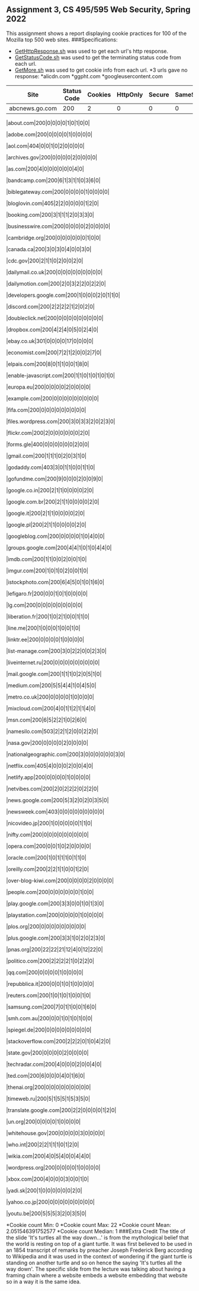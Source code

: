## Assignment 3, CS 495/595 Web Security, Spring 2022
This assignment shows a report displaying cookie practices for 100 of the Mozilla top 500 web sites.
###Specifications:
* [GetHttpResponse.sh](GetHttpResponse.sh) was used to get each url's http response.
* [GetStatusCode.sh](GetStatusCode.sh) was used to get the terminating status code from each url.
* [GetMore.sh](GetMore.sh) was used to get cookie info from each url.
*3 urls gave no response:
  *alicdn.com
  *ggpht.com
  *googleusercontent.com

|Site|Status Code|Cookies|HttpOnly|Secure|SameSite|Strict|Lax|None|Path=/|Path=/[other]|
|----|-----------|-------|--------|------|--------|------|---|----|------|-------------|
|abcnews.go.com|200|2|0|0|0|0|0|0|2|0|

|about.com|200|0|0|0|0|1|0|1|0|0|

|adobe.com|200|0|0|0|0|1|0|0|0|0|

|aol.com|404|0|0|1|0|2|0|0|0|0|

|archives.gov|200|0|0|0|0|2|0|0|0|0|

|as.com|200|4|0|0|0|0|0|0|4|0|

|bandcamp.com|200|6|1|3|1|1|0|3|6|0|

|biblegateway.com|200|0|0|0|0|1|0|0|0|0|

|bloglovin.com|405|2|2|0|0|0|0|1|2|0|

|booking.com|200|3|1|1|1|2|0|3|3|0|

|businesswire.com|200|0|0|0|0|2|0|0|0|0|

|cambridge.org|200|0|0|0|0|0|0|1|0|0|

|canada.ca|200|3|0|3|0|4|0|0|3|0|

|cdc.gov|200|2|1|1|0|2|0|0|2|0|

|dailymail.co.uk|200|0|0|0|0|0|0|0|0|0|

|dailymotion.com|200|2|0|3|2|2|0|2|2|0|

|developers.google.com|200|1|0|0|0|2|0|1|1|0|

|discord.com|200|2|2|2|2|1|2|0|2|0|

|doubleclick.net|200|0|0|0|0|0|0|0|0|0|

|dropbox.com|200|4|2|4|0|5|0|2|4|0|

|ebay.co.uk|301|0|0|0|0|17|0|0|0|0|

|economist.com|200|7|2|1|2|0|0|2|7|0|

|elpais.com|200|8|0|1|1|0|0|1|8|0|

|enable-javascript.com|200|1|1|0|1|0|1|0|1|0|

|europa.eu|200|0|0|0|0|2|0|0|0|0|

|example.com|200|0|0|0|0|0|0|0|0|0|

|fifa.com|200|0|0|0|0|0|0|0|0|0|

|files.wordpress.com|200|3|0|3|3|2|0|2|3|0|

|flickr.com|200|2|0|0|0|0|0|0|2|0|

|forms.gle|400|0|0|0|0|0|0|2|0|0|

|gmail.com|200|1|1|1|0|2|0|3|1|0|

|godaddy.com|403|3|0|1|1|0|0|1|1|0|

|gofundme.com|200|9|0|0|0|2|0|0|9|0|

|google.co.in|200|2|1|1|0|0|0|0|2|0|

|google.com.br|200|2|1|1|0|0|0|0|2|0|

|google.it|200|2|1|1|0|0|0|0|2|0|

|google.pl|200|2|1|1|0|0|0|0|2|0|

|googleblog.com|200|0|0|0|0|1|0|4|0|0|

|groups.google.com|200|4|4|1|0|1|0|4|4|0|

|imdb.com|200|1|1|0|0|2|0|0|1|0|

|imgur.com|200|1|0|1|0|2|0|0|1|0|

|istockphoto.com|200|6|4|5|0|1|0|1|6|0|

|lefigaro.fr|200|0|0|1|0|1|0|0|0|0|

|lg.com|200|0|0|0|0|0|0|0|0|0|

|liberation.fr|200|1|0|2|1|0|0|1|1|0|

|line.me|200|1|0|0|0|1|0|0|1|0|

|linktr.ee|200|0|0|0|0|1|0|0|0|0|

|list-manage.com|200|3|0|2|2|0|0|2|3|0|

|liveinternet.ru|200|0|0|0|0|0|0|0|0|0|

|mail.google.com|200|1|1|1|0|2|0|5|1|0|

|medium.com|200|5|5|4|4|1|0|4|5|0|

|metro.co.uk|200|0|0|0|0|1|0|0|0|0|

|mixcloud.com|200|4|0|1|1|2|1|1|4|0|

|msn.com|200|6|5|2|2|1|0|2|6|0|

|namesilo.com|503|2|2|1|2|0|0|2|2|0|

|nasa.gov|200|0|0|0|0|2|0|0|0|0|

|nationalgeographic.com|200|3|0|0|0|0|0|0|3|0|

|netflix.com|405|4|0|0|0|2|0|0|4|0|

|netlify.app|200|0|0|0|0|1|0|0|0|0|

|netvibes.com|200|2|0|2|2|2|0|2|2|0|

|news.google.com|200|5|3|2|0|2|0|3|5|0|

|newsweek.com|403|0|0|0|0|0|0|0|0|0|

|nicovideo.jp|200|1|0|0|0|0|0|1|1|0|

|nifty.com|200|0|0|0|0|0|0|0|0|0|

|opera.com|200|0|0|1|0|2|0|0|0|0|

|oracle.com|200|1|0|1|1|1|0|1|1|0|

|oreilly.com|200|2|2|1|1|0|0|1|2|0|

|over-blog-kiwi.com|200|0|0|0|0|2|0|0|0|0|

|people.com|200|0|0|0|0|0|0|1|0|0|

|play.google.com|200|3|3|0|0|1|0|1|3|0|

|playstation.com|200|0|0|0|0|1|0|0|0|0|

|plos.org|200|0|0|0|0|0|0|0|0|0|

|plus.google.com|200|3|3|1|0|2|0|2|3|0|

|pnas.org|200|22|22|21|12|4|0|12|22|0|

|politico.com|200|2|2|2|2|1|0|2|2|0|

|qq.com|200|0|0|0|0|1|0|0|0|0|

|repubblica.it|200|0|0|1|0|1|0|0|0|0|

|reuters.com|200|1|0|1|0|1|0|0|1|0|

|samsung.com|200|7|0|1|1|0|0|1|6|0|

|smh.com.au|200|0|0|1|0|1|0|1|0|0|

|spiegel.de|200|0|0|0|0|0|0|0|0|0|

|stackoverflow.com|200|2|2|2|0|1|0|4|2|0|

|state.gov|200|0|0|0|0|2|0|0|0|0|

|techradar.com|200|4|0|0|0|2|0|0|4|0|

|ted.com|200|6|0|0|0|4|0|1|6|0|

|thenai.org|200|0|0|0|0|0|0|0|0|0|

|timeweb.ru|200|5|1|5|5|1|5|3|5|0|

|translate.google.com|200|2|2|0|0|0|0|1|2|0|

|un.org|200|0|0|0|0|1|0|0|0|0|

|whitehouse.gov|200|0|0|0|0|3|0|0|0|0|

|who.int|200|2|2|1|1|1|0|1|2|0|

|wikia.com|200|4|0|5|4|0|0|4|4|0|

|wordpress.org|200|0|0|0|0|1|0|0|0|0|

|xbox.com|200|4|0|0|0|3|0|0|1|0|

|yadi.sk|200|1|0|0|0|0|0|0|2|0|

|yahoo.co.jp|200|0|0|0|0|0|0|0|0|0|

|youtu.be|200|5|5|5|3|2|0|3|5|0|

*Cookie count Min: 0
*Cookie count Max: 22
*Cookie count Mean: 2.051546391752577
*Cookie count Median: 1
###Extra Credit
The title of the slide 'It's turtles all the way down...' is from the mythological belief that the world is resting on top of a giant turtle. It was first believed to be used in an 1854 transcript of remarks by preacher Joseph Frederick Berg according to Wikipedia and it was used in the context of wondering if the giant turtle is standing on another turtle and so on hence the saying 'It's turtles all the way down'. The specific slide from the lecture was talking about having a framing chain where a website embeds a website embedding that website so in a way it is the same idea.